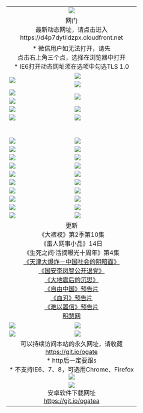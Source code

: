 ﻿<table>
  <tr></tr>
  <tr><td colspan=2 align=center><img src="https://cloud.githubusercontent.com/assets/11880933/13434984/f430fae2-e012-11e5-814f-c2df1e82b247.jpg" /></td></tr>
  <tr><td colspan=2 align=center>网门<br>最新动态网址，请点击进入
<br>https://d4p7dytildzpx.cloudfront.net
    </td>
  </tr>
  <tr>
    <td colspan=2 align=center>* 微信用户如无法打开，请先<br>点击右上角三个点，选择在浏览器中打开
    <br>* IE6打开动态网址须在选项中勾选TLS 1.0</td>
  </tr>
  <tr>
    <td rowspan=2><a href="https://d4p7dytildzpx.cloudfront.net/ogUP.aspx?name=11DKC.mp4&list=11DKC" target="_blank"><img src="https://d4p7dytildzpx.cloudfront.net/Up/11DKC1.jpg" /></a></td> 
    <td><div><a href="https://d4p7dytildzpx.cloudfront.net/ogUP.aspx?name=LRWS.mp4&list=LRWS" target="_blank"><img src="https://d4p7dytildzpx.cloudfront.net/Up/LRWS.jpg" /></a></td>
   </tr>
  <tr>
    <td><a href="https://d4p7dytildzpx.cloudfront.net/ogNiceVedio.aspx" target="_blank"><img src="https://d4p7dytildzpx.cloudfront.net/Up/11TGKDY.jpg" /></a></td>
  </tr>
  <tr>
    <td><a href="https://d4p7dytildzpx.cloudfront.net/ogUP.aspx?name=JQR.mp4&count=2" target="_blank"><img src="https://d4p7dytildzpx.cloudfront.net/Up/JQR.jpg" /></a></td>   
    <td rowspan=2><a href="https://d4p7dytildzpx.cloudfront.net/ogUP.aspx?name=JP.mp4&count=9" target="_blank"><img src="https://d4p7dytildzpx.cloudfront.net/Up/JP.jpg" /></td>
  </tr>
  <tr>
    <td><a href="https://d4p7dytildzpx.cloudfront.net/ogUP.aspx?name=WH.mp4" target="_blank"><img src="https://d4p7dytildzpx.cloudfront.net/Up/WH.jpg" /></a></td>
  </tr>
  <tr>
    <td><a href="https://d4p7dytildzpx.cloudfront.net/ogUP.aspx?name=SSZJ.mp4&list=SSZJ" target="_blank"><img src="https://d4p7dytildzpx.cloudfront.net/Up/SSZJ.jpg" /></a></td>
    <td><a href="https://d4p7dytildzpx.cloudfront.net/ogUP.aspx?name=1XQK.mp4&count=13" target="_blank"><img src="https://d4p7dytildzpx.cloudfront.net/Up/1XQK.jpg" /></a</td>
  </tr>
  <tr>
    <td><a href="https://d4p7dytildzpx.cloudfront.net/ogUP.aspx?name=ZY.mp4&count=2015:16" target="_blank"><img src="https://d4p7dytildzpx.cloudfront.net/Up/ZY.jpg" /></a</td>
    <td><a href="https://d4p7dytildzpx.cloudfront.net/ogUP.aspx?name=XTFY.mp4&count=B:2,A:24" target="_blank"><img src="https://d4p7dytildzpx.cloudfront.net/Up/XTFY.jpg" /></a></td>
  </tr>
  <!--tr>
    <td><a href="https://d4p7dytildzpx.cloudfront.net/ogUP.aspx?name=1LYF.mp4&count=2" target="_blank"><img src="https://cloud.githubusercontent.com/assets/11880933/13720279/6f16eb48-e83f-11e5-9556-90e9d1e24d09.jpg" /></a></td>
    <td><a href="https://d4p7dytildzpx.cloudfront.net/ogUP.aspx?name=1ZGC.mp4&count=6" target="_blank"><img src="https://cloud.githubusercontent.com/assets/11880933/13720281/7e0c9044-e83f-11e5-915d-d63d593fef21.jpg" /></a></td>
  </tr>
  <tr>
    <td><a href="https://d4p7dytildzpx.cloudfront.net/ogUP.aspx?name=1ZKM.mp4&count=3&current=3" target="_blank"><img src="https://cloud.githubusercontent.com/assets/11880933/13720283/858f1954-e83f-11e5-800b-94708d4ce09e.jpg" /></a></td>  
    <td><a href="https://d4p7dytildzpx.cloudfront.net/ogUP.aspx?name=1WWY.mp4&count=6&current=6" target="_blank"><img src="https://cloud.githubusercontent.com/assets/11880933/13720286/8fb0ffa6-e83f-11e5-8873-bfd1abd9ad97.jpg" /></a></td>
  </tr>
  <tr>
    <td><a href="https://d4p7dytildzpx.cloudfront.net/ogUP.aspx?name=10JGY.mp4&count=3" target="_blank"><img src="https://cloud.githubusercontent.com/assets/11880933/13720287/99e41986-e83f-11e5-9be2-70cc7ff44cf6.jpg" /></a></td>
    <td><a href="https://d4p7dytildzpx.cloudfront.net/ogUP.aspx?name=10CYS.mp4&count=2" target="_blank"><img src="https://cloud.githubusercontent.com/assets/11880933/13720292/a531a128-e83f-11e5-88ec-42f8d394e971.jpg" /></a></td>
  </tr-->
  <tr height="40">
  </tr>
  <tr>
    <td><a href="https://d4p7dytildzpx.cloudfront.net/ogUP.aspx?name=4SQQ.mp4&list=4SQQ" target="_blank"><img src="https://d4p7dytildzpx.cloudfront.net/Up/4SQQ0.jpg"/></a></td>
    <td><a href="https://d4p7dytildzpx.cloudfront.net/ogUP.aspx?name=4SHQ.mp4&list=4SHQ" target="_blank"><img src="https://d4p7dytildzpx.cloudfront.net/Up/4SHQ0.jpg"/></a></td>
  </tr>
  <tr>
    <td><a href="https://d4p7dytildzpx.cloudfront.net/ogUP.aspx?name=4SZG.mp4&list=4SZG" target="_blank"><img src="https://d4p7dytildzpx.cloudfront.net/Up/4SZG0.jpg"/></a></td>
    <td><a href="https://d4p7dytildzpx.cloudfront.net/ogUP.aspx?name=4SDJ.mp4&list=4SDJ" target="_blank"><img src="https://d4p7dytildzpx.cloudfront.net/Up/4SDJ0.jpg"/></a></td>
  </tr>
  <tr>
    <td><a href="https://d4p7dytildzpx.cloudfront.net/ogUP.aspx?name=4SGX.mp4&list=4SGX" target="_blank"><img src="https://d4p7dytildzpx.cloudfront.net/Up/4SGX0.jpg"/></a></td>
    <td><a href="https://d4p7dytildzpx.cloudfront.net/ogUP.aspx?name=4SHD.mp4&list=4SHD" target="_blank"><img src="https://d4p7dytildzpx.cloudfront.net/Up/4SHD0.jpg"/></a></td>
  </tr>
  <tr>
    <td><a href="https://d4p7dytildzpx.cloudfront.net/ogUP.aspx?name=4CTX.mp4&list=4CTX" target="_blank"><img src="https://d4p7dytildzpx.cloudfront.net/Up/4CTX0.jpg"/></a></td>
    <td><a href="https://d4p7dytildzpx.cloudfront.net/ogUP.aspx?name=4CWZ.mp4&list=4CWZ" target="_blank"><img src="https://d4p7dytildzpx.cloudfront.net/Up/4CWZ0.jpg"/></a></td>
  </tr>
  <tr>
    <td><a href="https://d4p7dytildzpx.cloudfront.net/onUP.aspx?name=https://d1qhweuvr3wm0g.cloudfront.net/" target="_blank"><img src="https://d4p7dytildzpx.cloudfront.net/Up/0DTW.jpg"/></a></td>
    <td><a href="https://d4p7dytildzpx.cloudfront.net/onUP.aspx?name=https://d240ns8up8earz.cloudfront.net/acenter/" target="_blank"><img src="https://d4p7dytildzpx.cloudfront.net/Up/0TDW.jpg" /></a></td>
  </tr>
  <tr>
    <td><a href="https://d4p7dytildzpx.cloudfront.net/onUP.aspx?name=https://d4508d6vomz2p.cloudfront.net/gb/nsc413.htm" target="_blank"><img src="https://d4p7dytildzpx.cloudfront.net/Up/0DJY.jpg" /></a></td>
    <td><a href="https://d4p7dytildzpx.cloudfront.net/onUP.aspx?name=https://d3bxwq7vzudb5l.cloudfront.net/xtr/gb/prog204.html" target="_blank"><img src="https://d4p7dytildzpx.cloudfront.net/Up/0XTR.jpg" /></a></td>
  </tr>
  <tr>
    <td><a href="https://d4p7dytildzpx.cloudfront.net/onUP.aspx?name=https://d3aj00iefsmfgc.cloudfront.net/" target="_blank"><img src="https://d4p7dytildzpx.cloudfront.net/Up/0MHW.jpg" /></a></td>
    <td><a href="https://d4p7dytildzpx.cloudfront.net/onUP.aspx?name=https://d1sbg9daat0zu5.cloudfront.net/" target="_blank"><img src="https://d4p7dytildzpx.cloudfront.net/Up/0ZJW.jpg" /></a></td>
  </tr>
  <tr>
    <td><a href="https://d4p7dytildzpx.cloudfront.net/ogUP.aspx?name=0FG.zip" target="_blank"><img src="https://d4p7dytildzpx.cloudfront.net/Up/0FG.jpg" /></a></td>
    <td><a href="https://d4p7dytildzpx.cloudfront.net/ogUP.aspx?name=0FGA.apk" target="_blank"><img src="https://d4p7dytildzpx.cloudfront.net/Up/0FGA.jpg" /></a></td>
  </tr>
  <tr>
    <td><a href="https://d4p7dytildzpx.cloudfront.net/ogUP.aspx?name=0U.zip" target="_blank"><img src="https://d4p7dytildzpx.cloudfront.net/Up/0U.jpg" /></a></td>
    <td><a href="https://d4p7dytildzpx.cloudfront.net/ogUP.aspx?name=0UA.apk" target="_blank"><img src="https://d4p7dytildzpx.cloudfront.net/Up/0UA.jpg" /></a></td>
  </tr>
  <tr>
    <td><a href="https://d4p7dytildzpx.cloudfront.net/ogUP.aspx?name=0iPPOTV.zip" target="_blank"><img src="https://d4p7dytildzpx.cloudfront.net/Up/0iPPOTV.jpg" /></a></td>
    <td><a href="https://d4p7dytildzpx.cloudfront.net/ogUP.aspx?name=0iNTD.apk" target="_blank"><img src="https://d4p7dytildzpx.cloudfront.net/Up/0iNTD.jpg" /></a></td>
  </tr>
  <tr>
    <td colspan=2 align=center>更新<br>
      《大裤衩》第2季第10集<br>
      《雷人网事小品》14日<br>
      《生死之间·活摘曝光十周年》第4集</a><br>
      <a href="https://d4p7dytildzpx.cloudfront.net/ogUP.aspx?name=4TJDBZ.mp4" target="_blank">《天津大爆炸－中国社会的阴暗面》</a><br>
      <a href="https://d4p7dytildzpx.cloudfront.net/ogUP.aspx?name=4LFZ.mp4" target="_blank">《国安李凤智公开退党》</a><br>
      <a href="https://d4p7dytildzpx.cloudfront.net/ogUP.aspx?name=4DDZHDCS.mp4" target="_blank">《大地震后的沉思》</a><br>
      <a href="https://d4p7dytildzpx.cloudfront.net/ogUP.aspx?name=11ZYZG0.mp4" target="_blank">《自由中国》预告片</a><br>
      <a href="https://d4p7dytildzpx.cloudfront.net/ogUP.aspx?name=11XR.mp4" target="_blank">《血刃》预告片</a><br>
      <a href="https://d4p7dytildzpx.cloudfront.net/ogUP.aspx?name=11NYZX.mp4&count=2" target="_blank">《难以置信》预告片</a><br>
      <a href="https://d4p7dytildzpx.cloudfront.net/onUP.aspx?name=https://www.minghui.org/" target="_blank">明慧网</a></td>
    </td>
  </tr>
  <tr>
    <td><a href="https://d4p7dytildzpx.cloudfront.net/ogNice.aspx" target="_blank"><img src="https://cloud.githubusercontent.com/assets/11880933/13720378/f84bb392-e841-11e5-8739-815049dd6ff8.jpg" /></a></td>
    <td><a href="https://d4p7dytildzpx.cloudfront.net/onCO.aspx?ob=600%E4%BA%8B%E7%89%A9&op=%E5%A2%9E%E5%88%A0%E6%94%B9&args=WH1~%23%E7%B1%BB%E5%9E%8B6%E6%96%B0%E9%97%BB%7c%23%E7%B1%BB%E5%9E%8B6%E8%AF%84%E8%AE%BA&mode=" target="_blank"><img src="https://cloud.githubusercontent.com/assets/11880933/13720380/04d76a16-e842-11e5-8833-e627daa88802.jpg" /></a></td> 
  </tr>
  <tr>
    <td><a href="https://d4p7dytildzpx.cloudfront.net/ogDY.aspx" target="_blank"><img src="https://cloud.githubusercontent.com/assets/11880933/13720384/11817090-e842-11e5-9571-7dc2f1af9f42.jpg" /></a></td>
    <td><a href="https://d4p7dytildzpx.cloudfront.net/ogST.aspx" target="_blank"><img src="https://cloud.githubusercontent.com/assets/11880933/13720385/1467ea3c-e842-11e5-86df-c96c9a556aaf.jpg" /></a></td> 
  </tr>
  <!--tr>
    <td colspan=2 align=center>
      <微信可扫描以下临时二维码<br/>https://bit.ly/1mBQHW8<br/><a href="https://d4p7dytildzpx.cloudfront.net/Up/0WMGDL3.png" target="_blank"><img src="https://d4p7dytildzpx.cloudfront.net/Up/0WMGD3.png"/></a>
  </tr-->
  <tr>
    <td colspan=2 align=center>可以持续访问本站的永久网址，请收藏<br/><a href="https://git.io/ogate" target="_blank">https://git.io/ogate</a><br/>* http后一定要跟s<br/>* 不支持IE6、7、8，可选用Chrome、Firefox<br/><a href="https://d4p7dytildzpx.cloudfront.net/Up/0WMGDL2.png" target="_blank"><img src="https://d4p7dytildzpx.cloudfront.net/Up/0WMGD2.png"/></a></td>
  </tr>
  <tr>
    <td colspan=2 align=center><a href="https://d4p7dytildzpx.cloudfront.net/ogUP.aspx?name=0oGate.apk" target="_blank"><img src="https://cloud.githubusercontent.com/assets/11880933/13720399/75e143ee-e842-11e5-9f0a-1421f423c80f.jpg" /></a><br>安卓软件下载网址<br><a href="https://git.io/ogatea">https://git.io/ogatea</a></td>
  </tr>
  <!--tr>
    <td colspan=2 align=center>可能失效的动态网址
    </td>
  </tr-->
</table>
